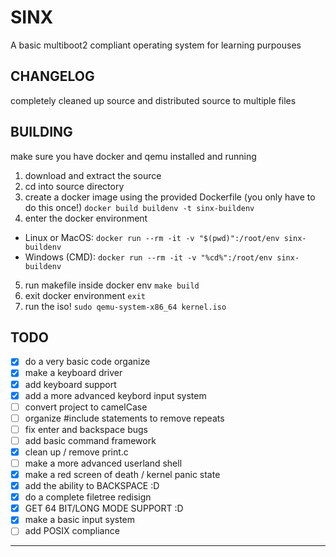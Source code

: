 # SINX
 A basic multiboot2 compliant operating system for learning purpouses

## CHANGELOG

completely cleaned up source and distributed source to multiple files

## BUILDING
 make sure you have docker and qemu installed and running
 1. download and extract the source
 2. cd into source directory
 3. create a docker image using the provided Dockerfile (you only have to do this once!)
`docker build buildenv -t sinx-buildenv`
 4. enter the docker environment
  - Linux or MacOS: `docker run --rm -it -v "$(pwd)":/root/env sinx-buildenv`
  - Windows (CMD): `docker run --rm -it -v "%cd%":/root/env sinx-buildenv`
 5. run makefile inside docker env
 `make build`
 6. exit docker environment
 `exit`
 7. run the iso!
 `sudo qemu-system-x86_64 kernel.iso`
 
## TODO
- [x] do a very basic code organize
- [x] make a keyboard driver
- [x] add keyboard support
- [x] add a more advanced keybord input system
- [ ] convert project to camelCase
- [ ] organize #include statements to remove repeats
- [ ] fix enter and backspace bugs
- [ ] add basic command framework
- [x] clean up / remove print.c
- [ ] make a more advanced userland shell
- [x] make a red screen of death / kernel panic state
- [x] add the ability to BACKSPACE :D
- [x] do a complete filetree redisign
- [x] GET 64 BIT/LONG MODE SUPPORT :D
- [x] make a basic input system
- [ ] add POSIX compliance
- --------------------------------------------
